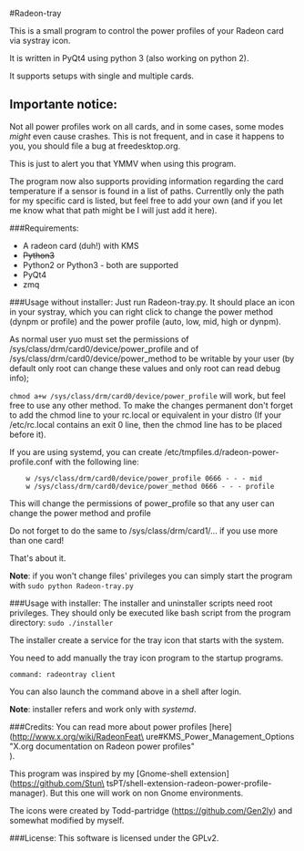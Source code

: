 #Radeon-tray

This is a small program to control the power profiles of your Radeon card via
systray icon.

It is written in PyQt4 using python 3 (also working on python 2).

It supports setups with single and multiple cards.

## Importante notice:
Not all power profiles work on all cards, and in some cases, some modes *might*
even cause crashes. This is not frequent, and in case it happens to you, you
should file a bug at freedesktop.org.

This is just to alert you that YMMV when using this program.

The program now also supports providing information regarding the card temperature if a sensor is found in a list of paths. 
Currentlly only the path for my specific card is listed, but feel free to add your own 
(and if you let me know what that path might be I will just add it here).

###Requirements:
* A radeon card (duh!) with KMS
* ~~Python3~~
* Python2 or Python3 - both are supported
* PyQt4
* zmq

###Usage without installer:
Just run Radeon-tray.py. It should place an icon in your systray, which you can
right click to change the power method (dynpm or profile) and the power profile
(auto, low, mid, high or dynpm).

As normal user yuo must set the permissions of /sys/class/drm/card0/device/power_profile and of
/sys/class/drm/card0/device/power_method to be writable by your user (by
default only root can change these values and only root can read debug info);

```chmod a+w /sys/class/drm/card0/device/power_profile``` will work, but feel free to use any other method. 
To make the changes permanent don't forget to add the chmod line to your rc.local or equivalent in your distro
(If your /etc/rc.local contains an exit 0 line, then the chmod line has to be placed before it).

If you are using systemd, you can create /etc/tmpfiles.d/radeon-power-profile.conf with the following line:
```
    w /sys/class/drm/card0/device/power_profile 0666 - - - mid
    w /sys/class/drm/card0/device/power_method 0666 - - - profile
```
This will change the permissions of power_profile so that any user can change the power method and profile


Do not forget to do the same to /sys/class/drm/card1/... if you use more than one card!

That's about it.

**Note**: if you won't change files' privileges you can simply start the program with ```sudo python Radeon-tray.py```

###Usage with installer:
The installer and uninstaller scripts need root privileges. They should only be executed like bash script from the program directory: ```sudo ./installer```

The installer create a service for the tray icon that starts with the system.

You need to add manually the tray icon program to the startup programs.

```command: radeontray client```

You can also launch the command above in a shell after login.

**Note**: installer refers and work only with *systemd*.

###Credits:
You can read more about power profiles [here](http://www.x.org/wiki/RadeonFeat\
ure#KMS_Power_Management_Options "X.org documentation on Radeon power profiles"\
).

This program was inspired by my [Gnome-shell extension](https://github.com/Stun\
tsPT/shell-extension-radeon-power-profile-manager). But this one will work on
non Gnome environments.

The icons were created by Todd-partridge (https://github.com/Gen2ly) and
somewhat modified by myself.

###License:
This software is licensed under the GPLv2.
